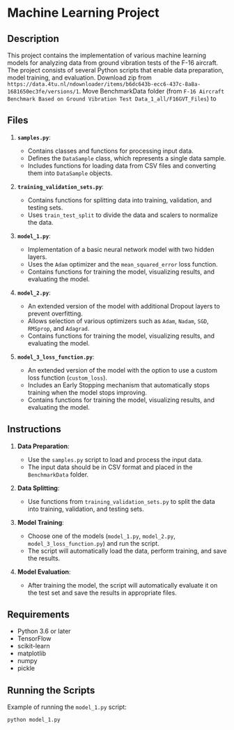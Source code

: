 # Machine Learning Project

## Description

This project contains the implementation of various machine learning models for analyzing data from ground vibration tests of the F-16 aircraft. The project consists of several Python scripts that enable data preparation, model training, and evaluation. Download zip from `https://data.4tu.nl/ndownloader/items/b6dc643b-ecc6-437c-8a8a-1681650ec3fe/versions/1`. Move BenchmarkData folder (from `F-16 Aircraft Benchmark Based on Ground Vibration Test Data_1_all/F16GVT_Files`) to 

## Files

1. **`samples.py`**: 
   - Contains classes and functions for processing input data.
   - Defines the `DataSample` class, which represents a single data sample.
   - Includes functions for loading data from CSV files and converting them into `DataSample` objects.

2. **`training_validation_sets.py`**:
   - Contains functions for splitting data into training, validation, and testing sets.
   - Uses `train_test_split` to divide the data and scalers to normalize the data.

3. **`model_1.py`**:
   - Implementation of a basic neural network model with two hidden layers.
   - Uses the `Adam` optimizer and the `mean_squared_error` loss function.
   - Contains functions for training the model, visualizing results, and evaluating the model.

4. **`model_2.py`**:
   - An extended version of the model with additional Dropout layers to prevent overfitting.
   - Allows selection of various optimizers such as `Adam`, `Nadam`, `SGD`, `RMSprop`, and `Adagrad`.
   - Contains functions for training the model, visualizing results, and evaluating the model.

5. **`model_3_loss_function.py`**:
   - An extended version of the model with the option to use a custom loss function (`custom_loss`).
   - Includes an Early Stopping mechanism that automatically stops training when the model stops improving.
   - Contains functions for training the model, visualizing results, and evaluating the model.

## Instructions

1. **Data Preparation**:
   - Use the `samples.py` script to load and process the input data.
   - The input data should be in CSV format and placed in the `BenchmarkData` folder.

2. **Data Splitting**:
   - Use functions from `training_validation_sets.py` to split the data into training, validation, and testing sets.

3. **Model Training**:
   - Choose one of the models (`model_1.py`, `model_2.py`, `model_3_loss_function.py`) and run the script.
   - The script will automatically load the data, perform training, and save the results.

4. **Model Evaluation**:
   - After training the model, the script will automatically evaluate it on the test set and save the results in appropriate files.

## Requirements

- Python 3.6 or later
- TensorFlow
- scikit-learn
- matplotlib
- numpy
- pickle

## Running the Scripts

Example of running the `model_1.py` script:

```bash
python model_1.py
